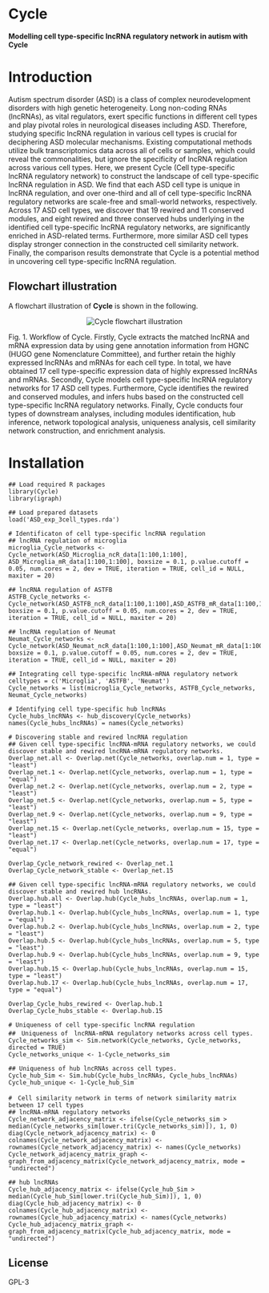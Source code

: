 # Cycle
**Modelling cell type-specific lncRNA regulatory network in autism with Cycle**

# Introduction

Autism spectrum disorder (ASD) is a class of complex neurodevelopment disorders with high genetic heterogeneity. Long non-coding RNAs (lncRNAs), as vital regulators, exert specific functions in different cell types and play pivotal roles in neurological diseases including ASD. Therefore, studying specific lncRNA regulation in various cell types is crucial for deciphering ASD molecular mechanisms. Existing computational methods utilize bulk transcriptomics data across all of cells or samples, which could reveal the commonalities, but ignore the specificity of lncRNA regulation across various cell types. Here, we present Cycle (Cell type-specific lncRNA regulatory network) to construct the landscape of cell type-specific lncRNA regulation in ASD. We find that each ASD cell type is unique in lncRNA regulation, and over one-third and all of cell type-specific lncRNA regulatory networks are scale-free and small-world networks, respectively. Across 17 ASD cell types, we discover that 19 rewired and 11 conserved modules, and eight rewired and three conserved hubs underlying in the identified cell type-specific lncRNA regulatory networks, are significantly enriched in ASD-related terms. Furthermore, more similar ASD cell types display stronger connection in the constructed cell similarity network. Finally, the comparison results demonstrate that Cycle is a potential method in uncovering cell type-specific lncRNA regulation.


## Flowchart illustration

A flowchart illustration of **Cycle** is shown in the following.

<p align="center">
  <img src="https://github.com/chenchenxiong/Cycle/blob/main/Fig.%201.%20Workflow%20of%20Cycle.jpg" alt="Cycle flowchart illustration" border="0.1">
</p>

Fig. 1. Workflow of Cycle. Firstly, Cycle extracts the matched lncRNA and mRNA expression data by using gene annotation information from HGNC (HUGO gene Nomenclature Committee), and further retain the highly expressed lncRNAs and mRNAs for each cell type. In total, we have obtained 17 cell type-specific expression data of highly expressed lncRNAs and mRNAs. Secondly, Cycle models cell type-specific lncRNA regulatory networks for 17 ASD cell types. Furthermore, Cycle identifies the rewired and conserved modules, and infers hubs based on the constructed cell type-specific lncRNA regulatory networks. Finally, Cycle conducts four types of downstream analyses, including modules identification, hub inference, network topological analysis, uniqueness analysis, cell similarity network construction, and enrichment analysis.

# Installation
```{r echo=FALSE, results='hide', message=FALSE}
## Load required R packages
library(Cycle)
library(igraph)

## Load prepared datasets
load('ASD_exp_3cell_types.rda')

# Identificaton of cell type-specific lncRNA regulation
## lncRNA regulation of microglia
microglia_Cycle_networks <- Cycle_network(ASD_Microglia_ncR_data[1:100,1:100], ASD_Microglia_mR_data[1:100,1:100], boxsize = 0.1, p.value.cutoff = 0.05, num.cores = 2, dev = TRUE, iteration = TRUE, cell_id = NULL, maxiter = 20)

## lncRNA regulation of ASTFB
ASTFB_Cycle_networks <- Cycle_network(ASD_ASTFB_ncR_data[1:100,1:100],ASD_ASTFB_mR_data[1:100,1:100], boxsize = 0.1, p.value.cutoff = 0.05, num.cores = 2, dev = TRUE, iteration = TRUE, cell_id = NULL, maxiter = 20)

## lncRNA regulation of Neumat
Neumat_Cycle_networks <- Cycle_network(ASD_Neumat_ncR_data[1:100,1:100],ASD_Neumat_mR_data[1:100,1:100], boxsize = 0.1, p.value.cutoff = 0.05, num.cores = 2, dev = TRUE, iteration = TRUE, cell_id = NULL, maxiter = 20)

## Integrating cell type-specific lncRNA-mRNA regulatory network
celltypes = c('Microglia', 'ASTFB', 'Neumat')
Cycle_networks = list(microglia_Cycle_networks, ASTFB_Cycle_networks, Neumat_Cycle_networks)

# Identifying cell type-specific hub lncRNAs 
Cycle_hubs_lncRNAs <- hub_discovery(Cycle_networks)
names(Cycle_hubs_lncRNAs) = names(Cycle_networks)

# Discovering stable and rewired lncRNA regulation
## Given cell type-specific lncRNA-mRNA regulatory networks, we could discover stable and rewired lncRNA-mRNA regulatory networks.
Overlap_net.all <- Overlap.net(Cycle_networks, overlap.num = 1, type = "least") 
Overlap_net.1 <- Overlap.net(Cycle_networks, overlap.num = 1, type = "equal")
Overlap_net.2 <- Overlap.net(Cycle_networks, overlap.num = 2, type = "least")
Overlap_net.5 <- Overlap.net(Cycle_networks, overlap.num = 5, type = "least")
Overlap_net.9 <- Overlap.net(Cycle_networks, overlap.num = 9, type = "least")
Overlap_net.15 <- Overlap.net(Cycle_networks, overlap.num = 15, type = "least")
Overlap_net.17 <- Overlap.net(Cycle_networks, overlap.num = 17, type = "equal")

Overlap_Cycle_network_rewired <- Overlap_net.1
Overlap_Cycle_network_stable <- Overlap_net.15

## Given cell type-specific lncRNA-mRNA regulatory networks, we could discover stable and rewired hub lncRNAs.
Overlap.hub.all <- Overlap.hub(Cycle_hubs_lncRNAs, overlap.num = 1, type = "least") 
Overlap.hub.1 <- Overlap.hub(Cycle_hubs_lncRNAs, overlap.num = 1, type = "equal")
Overlap.hub.2 <- Overlap.hub(Cycle_hubs_lncRNAs, overlap.num = 2, type = "least")
Overlap.hub.5 <- Overlap.hub(Cycle_hubs_lncRNAs, overlap.num = 5, type = "least")
Overlap.hub.9 <- Overlap.hub(Cycle_hubs_lncRNAs, overlap.num = 9, type = "least")
Overlap.hub.15 <- Overlap.hub(Cycle_hubs_lncRNAs, overlap.num = 15, type = "least")
Overlap.hub.17 <- Overlap.hub(Cycle_hubs_lncRNAs, overlap.num = 17, type = "equal")

Overlap_Cycle_hubs_rewired <- Overlap.hub.1
Overlap_Cycle_hubs_stable <- Overlap.hub.15

# Uniqueness of cell type-specific lncRNA regulation
##　Uniqueness of　lncRNA-mRNA regulatory networks across cell types. 
Cycle_networks_sim <- Sim.network(Cycle_networks, Cycle_networks, directed = TRUE)
Cycle_networks_unique <- 1-Cycle_networks_sim

## Uniqueness of hub lncRNAs across cell types. 
Cycle_hub_Sim <- Sim.hub(Cycle_hubs_lncRNAs, Cycle_hubs_lncRNAs)
Cycle_hub_unique <- 1-Cycle_hub_Sim

#　Cell similarity network in terms of network similarity matrix between 17 cell types
## lncRNA-mRNA regulatory networks
Cycle_network_adjacency_matrix <- ifelse(Cycle_networks_sim > median(Cycle_networks_sim[lower.tri(Cycle_networks_sim)]), 1, 0)
diag(Cycle_network_adjacency_matrix) <- 0
colnames(Cycle_network_adjacency_matrix) <- rownames(Cycle_network_adjacency_matrix) <- names(Cycle_networks)
Cycle_network_adjacency_matrix_graph <- graph_from_adjacency_matrix(Cycle_network_adjacency_matrix, mode = "undirected")

## hub lncRNAs 
Cycle_hub_adjacency_matrix <- ifelse(Cycle_hub_Sim > median(Cycle_hub_Sim[lower.tri(Cycle_hub_Sim)]), 1, 0)
diag(Cycle_hub_adjacency_matrix) <- 0
colnames(Cycle_hub_adjacency_matrix) <- rownames(Cycle_hub_adjacency_matrix) <- names(Cycle_networks)
Cycle_hub_adjacency_matrix_graph <- graph_from_adjacency_matrix(Cycle_hub_adjacency_matrix, mode = "undirected")

```

## License
GPL-3
